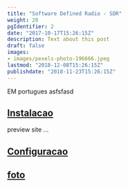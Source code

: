 ```yaml
---
title: "Software Defined Radio - SDR"
weight: 20
pgIdentifier: 2
date: "2017-10-17T15:26:15Z"
description: Text about this post
draft: false
images:
- images/pexels-photo-196666.jpeg
lastmod: "2018-12-08T15:26:15Z"
publishdate: "2018-11-23T15:26:15Z"
---
```


EM portugues asfsfasd
## [Instalacao](./installation)

 preview site ...

## [Configuracao](./configuration)


## [foto](./screenshot)
